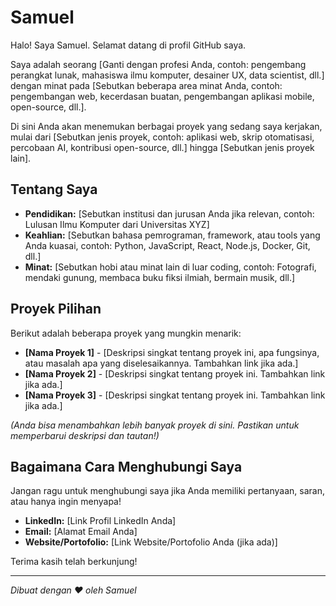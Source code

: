 # Samuel

Halo! Saya Samuel. Selamat datang di profil GitHub saya.

Saya adalah seorang [Ganti dengan profesi Anda, contoh: pengembang perangkat lunak, mahasiswa ilmu komputer, desainer UX, data scientist, dll.] dengan minat pada [Sebutkan beberapa area minat Anda, contoh: pengembangan web, kecerdasan buatan, pengembangan aplikasi mobile, open-source, dll.].

Di sini Anda akan menemukan berbagai proyek yang sedang saya kerjakan, mulai dari [Sebutkan jenis proyek, contoh: aplikasi web, skrip otomatisasi, percobaan AI, kontribusi open-source, dll.] hingga [Sebutkan jenis proyek lain].

## Tentang Saya

* **Pendidikan:** [Sebutkan institusi dan jurusan Anda jika relevan, contoh: Lulusan Ilmu Komputer dari Universitas XYZ]
* **Keahlian:** [Sebutkan bahasa pemrograman, framework, atau tools yang Anda kuasai, contoh: Python, JavaScript, React, Node.js, Docker, Git, dll.]
* **Minat:** [Sebutkan hobi atau minat lain di luar coding, contoh: Fotografi, mendaki gunung, membaca buku fiksi ilmiah, bermain musik, dll.]

## Proyek Pilihan

Berikut adalah beberapa proyek yang mungkin menarik:

* **[Nama Proyek 1]** - [Deskripsi singkat tentang proyek ini, apa fungsinya, atau masalah apa yang diselesaikannya. Tambahkan link jika ada.]
* **[Nama Proyek 2]** - [Deskripsi singkat tentang proyek ini. Tambahkan link jika ada.]
* **[Nama Proyek 3]** - [Deskripsi singkat tentang proyek ini. Tambahkan link jika ada.]

*(Anda bisa menambahkan lebih banyak proyek di sini. Pastikan untuk memperbarui deskripsi dan tautan!)*

## Bagaimana Cara Menghubungi Saya

Jangan ragu untuk menghubungi saya jika Anda memiliki pertanyaan, saran, atau hanya ingin menyapa!

* **LinkedIn:** [Link Profil LinkedIn Anda]
* **Email:** [Alamat Email Anda]
* **Website/Portofolio:** [Link Website/Portofolio Anda (jika ada)]

Terima kasih telah berkunjung!

---
*Dibuat dengan ❤️ oleh Samuel*
